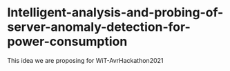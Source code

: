 # Intelligent-analysis-and-probing-of-server-anomaly-detection-for-power-consumption
This idea we are proposing for WiT-AvrHackathon2021
